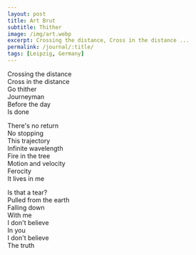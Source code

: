 ```yaml
---
layout: post
title: Art Brut
subtitle: Thither
image: /img/art.webp
excerpt: Crossing the distance, Cross in the distance ...
permalink: /journal/:title/
tags: [Leipzig, Germany]
---
```


Crossing the distance  
Cross in the distance  
Go thither  
Journeyman  
Before the day  
Is done

There's no return  
No stopping  
This trajectory  
Infinite wavelength  
Fire in the tree  
Motion and velocity  
Ferocity  
It lives in me

Is that a tear?  
Pulled from the earth  
Falling down  
With me  
I don't believe  
In you  
I don't believe  
The truth